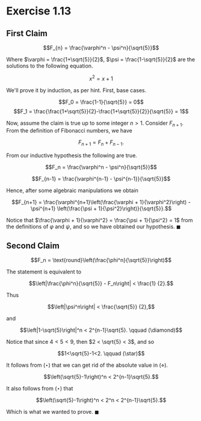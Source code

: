 # Exercise 1.13

## First Claim

$$F_{n} = \frac{\varphi^n - \psi^n}{\sqrt{5}}$$

Where $\varphi = \frac{1+\sqrt{5}}{2}$, $\psi = \frac{1-\sqrt{5}}{2}$ are the solutions to the following equation.

$$x^2 = x + 1$$

We'll prove it by induction, as per hint. First, base cases.

$$F_0 = \frac{1-1}{\sqrt{5}} = 0$$
$$F_1 = \frac{\frac{1+\sqrt{5}}{2}-\frac{1+\sqrt{5}}{2}}{\sqrt{5}} = 1$$

Now, assume the claim is true up to some integer $n > 1$. Consider $F_{n+1}$. From the definition of Fibonacci numbers, we have

$$F_{n+1} = F_n + F_{n-1}.$$

From our inductive hypothesis the following are true.

$$F_n = \frac{\varphi^n - \psi^n}{\sqrt{5}}$$

$$F_{n-1} = \frac{\varphi^{n-1} - \psi^{n-1}}{\sqrt{5}}$$

Hence, after some algebraic manipulations we obtain

$$F_{n+1} = \frac{\varphi^{n+1}\left(\frac{\varphi + 1}{\varphi^2}\right) - \psi^{n+1} \left(\frac{\psi + 1}{\psi^2}\right)}{\sqrt{5}}.$$

Notice that $\frac{\varphi + 1}{\varphi^2} = \frac{\psi + 1}{\psi^2} = 1$ from the definitions of $\varphi$ and $\psi$, and so we have obtained our hypothesis. $\blacksquare$

## Second Claim

$$F_n = \text{round}\left(\frac{\phi^n}{\sqrt{5}}\right)$$

The statement is equivalent to

$$\left|\frac{\phi^n}{\sqrt{5}} - F_n\right| < \frac{1}
{2}.$$

Thus

$$\left|\psi^n\right| < \frac{\sqrt{5}}
{2},$$

and

$$\left|1-\sqrt{5}\right|^n < 2^{n-1}\sqrt{5}. \qquad (\diamond)$$

Notice that since $4 < 5 < 9$, then $2 < \sqrt{5} < 3$, and so

$$1<\sqrt{5}-1<2. \qquad (\star)$$

It follows from $(\star)$ that we can get rid of the absolute value in $(\diamond)$.

$$\left(\sqrt{5}-1\right)^n < 2^{n-1}\sqrt{5}.$$

It also follows from $(\star)$ that

$$\left(\sqrt{5}-1\right)^n < 2^n < 2^{n-1}\sqrt{5}.$$

Which is what we wanted to prove. $\blacksquare$
